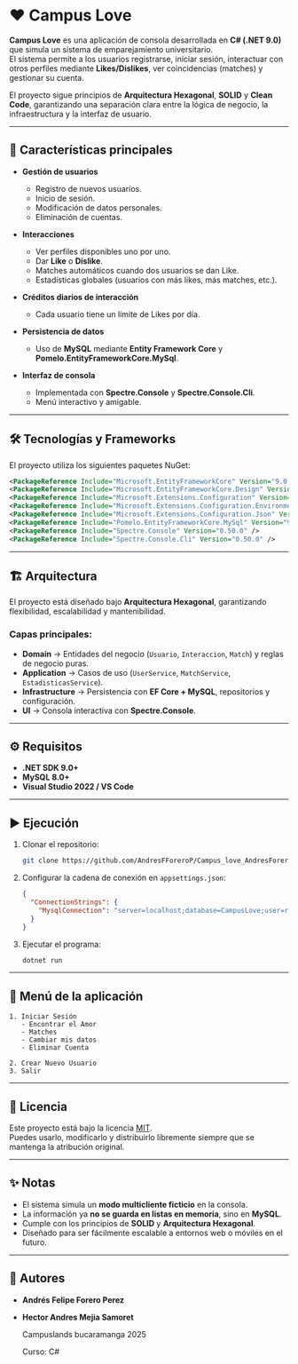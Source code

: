 # ❤️ Campus Love

**Campus Love** es una aplicación de consola desarrollada en **C# (.NET 9.0)** que simula un sistema de emparejamiento universitario.  
El sistema permite a los usuarios registrarse, iniciar sesión, interactuar con otros perfiles mediante **Likes/Dislikes**, ver coincidencias (matches) y gestionar su cuenta.  

El proyecto sigue principios de **Arquitectura Hexagonal**, **SOLID** y **Clean Code**, garantizando una separación clara entre la lógica de negocio, la infraestructura y la interfaz de usuario.  

---

## 🚀 Características principales

- **Gestión de usuarios**  
  - Registro de nuevos usuarios.  
  - Inicio de sesión.  
  - Modificación de datos personales.  
  - Eliminación de cuentas.  

- **Interacciones**  
  - Ver perfiles disponibles uno por uno.  
  - Dar **Like** o **Dislike**.  
  - Matches automáticos cuando dos usuarios se dan Like.  
  - Estadísticas globales (usuarios con más likes, más matches, etc.).  

- **Créditos diarios de interacción**  
  - Cada usuario tiene un límite de Likes por día.    

- **Persistencia de datos**  
  - Uso de **MySQL** mediante **Entity Framework Core** y **Pomelo.EntityFrameworkCore.MySql**.  

- **Interfaz de consola**  
  - Implementada con **Spectre.Console** y **Spectre.Console.Cli**.  
  - Menú interactivo y amigable.  

---

## 🛠️ Tecnologías y Frameworks

El proyecto utiliza los siguientes paquetes NuGet:

```xml
<PackageReference Include="Microsoft.EntityFrameworkCore" Version="9.0.8" />
<PackageReference Include="Microsoft.EntityFrameworkCore.Design" Version="9.0.8" />
<PackageReference Include="Microsoft.Extensions.Configuration" Version="9.0.8" />
<PackageReference Include="Microsoft.Extensions.Configuration.EnvironmentVariables" Version="9.0.8" />
<PackageReference Include="Microsoft.Extensions.Configuration.Json" Version="9.0.8" />
<PackageReference Include="Pomelo.EntityFrameworkCore.MySql" Version="9.0.0-rc.1.efcore.9.0.0" />
<PackageReference Include="Spectre.Console" Version="0.50.0" />
<PackageReference Include="Spectre.Console.Cli" Version="0.50.0" />
```

---

## 🏗️ Arquitectura

El proyecto está diseñado bajo **Arquitectura Hexagonal**, garantizando flexibilidad, escalabilidad y mantenibilidad.  

### Capas principales:

- **Domain** → Entidades del negocio (`Usuario`, `Interaccion`, `Match`) y reglas de negocio puras.  
- **Application** → Casos de uso (`UserService`, `MatchService`, `EstadisticasService`).  
- **Infrastructure** → Persistencia con **EF Core + MySQL**, repositorios y configuración.  
- **UI** → Consola interactiva con **Spectre.Console**.  

---

## ⚙️ Requisitos

- **.NET SDK 9.0+**  
- **MySQL 8.0+**  
- **Visual Studio 2022 / VS Code**  

---

## ▶️ Ejecución

1. Clonar el repositorio:
   ```bash
   git clone https://github.com/AndresFForeroP/Campus_love_AndresForero_HectorMejia.git
   ```

2. Configurar la cadena de conexión en `appsettings.json`:
   ```json
   {
     "ConnectionStrings": {
       "MysqlConnection": "server=localhost;database=CampusLove;user=root;password=tu_password;"
     }
   }
   ```
3. Ejecutar el programa:
   ```bash
   dotnet run
   ```

---

## 📖 Menú de la aplicación

```
1. Iniciar Sesión
   - Encontrar el Amor
   - Matches
   - Cambiar mis datos
   - Eliminar Cuenta

2. Crear Nuevo Usuario
3. Salir
```

---

## 📜 Licencia

Este proyecto está bajo la licencia [MIT](LICENSE).  
Puedes usarlo, modificarlo y distribuirlo libremente siempre que se mantenga la atribución original.  

---

## ✨ Notas

- El sistema simula un **modo multicliente ficticio** en la consola.  
- La información ya **no se guarda en listas en memoria**, sino en **MySQL**.  
- Cumple con los principios de **SOLID** y **Arquitectura Hexagonal**.  
- Diseñado para ser fácilmente escalable a entornos web o móviles en el futuro.  

---

## 👥 Autores

- **Andrés Felipe Forero Perez**
- **Hector Andres Mejia Samoret**

    Campuslands bucaramanga 2025

    Curso: C#
